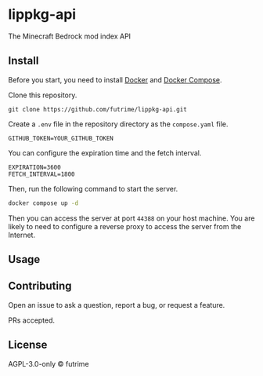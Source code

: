 # lippkg-api

The Minecraft Bedrock mod index API

## Install

Before you start, you need to install [Docker](https://docs.docker.com/install/) and [Docker Compose](https://docs.docker.com/compose/install/).

Clone this repository.

```
git clone https://github.com/futrime/lippkg-api.git
```

Create a `.env` file in the repository directory as the `compose.yaml` file.

```
GITHUB_TOKEN=YOUR_GITHUB_TOKEN
```

You can configure the expiration time and the fetch interval.

```
EXPIRATION=3600
FETCH_INTERVAL=1800
```

Then, run the following command to start the server.

```bash
docker compose up -d
```

Then you can access the server at port `44388` on your host machine. You are likely to need to configure a reverse proxy to access the server from the Internet.

## Usage

## Contributing

Open an issue to ask a question, report a bug, or request a feature.

PRs accepted.

## License

AGPL-3.0-only © futrime
